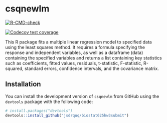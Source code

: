 # csqnewlm
<!-- badges: start -->
  [![R-CMD-check](https://github.com/jsdrquq/biostat625hw3submit/actions/workflows/R-CMD-check.yaml/badge.svg)](https://github.com/jsdrquq/biostat625hw3submit/actions/workflows/R-CMD-check.yaml)
  <!-- badges: end -->
  <!-- badges: start -->
  [![Codecov test coverage](https://codecov.io/gh/jsdrquq/biostat625hw3submit/branch/master/graph/badge.svg)](https://app.codecov.io/gh/jsdrquq/biostat625hw3submit?branch=master)
  <!-- badges: end -->
  
This R package fits a multiple linear regression model to specified data using the least squares method. It requires a formula specifying the response and independent variables, as well as a dataframe (data) containing the specified variables and returns a list containing key statistics such as coefficients, fitted values, residuals, t-statistic, F-statistic, R-squared, standard errors, confidence intervals, and the covariance matrix.

## Installation
You can install the development version of `csqnewlm` from GitHub using the `devtools` package with the following code:

```r
# install.packages("devtools")
devtools::install_github("jsdrquq/biostat625hw3submit")
```
